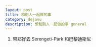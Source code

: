 ```yaml
---
layout: post
title: 和别人一起做的事
category: dejavu
description: 想和别人一起做的事 general
---
```


1. 带郑好去 Serengeti-Park 和巴黎迪斯尼
